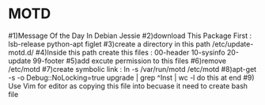 # MOTD
#1)Message Of the Day In Debian Jessie 
#2)download This Package First : lsb-release python-apt figlet
#3)create a directory in this path /etc/update-motd.d/
#4)Inside this path create this files : 00-header 10-sysinfo 20-update 99-footer
#5)add excute permission to this files 
#6)remove /etc/motd
#7)create symbolic link : ln -s /var/run/motd /etc/motd 
#8)apt-get -s -o Debug::NoLocking=true upgrade | grep ^Inst | wc -l do this at end
#9) Use Vim for editor as copying this file into becuase it need to create bash file
